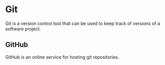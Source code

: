 # Git
Git is a version control tool that can be used to keep track of versions of a software project.

## GitHub
GitHub is an online service for hosting git repositories.